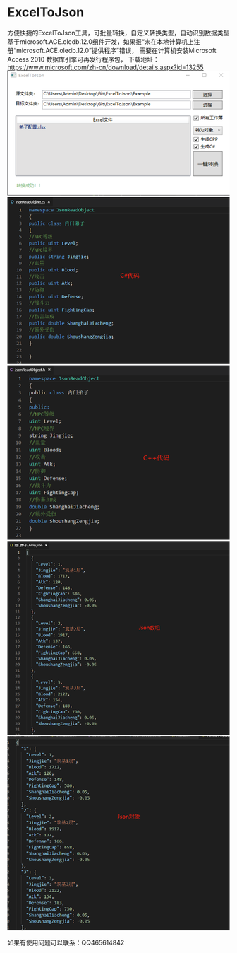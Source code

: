 # ExcelToJson
方便快捷的ExcelToJson工具，可批量转换，自定义转换类型，自动识别数据类型
基于microsoft.ACE.oledb.12.0组件开发，如果报“未在本地计算机上注册“microsoft.ACE.oledb.12.0”提供程序”错误，
需要在计算机安装Microsoft Access 2010 数据库引擎可再发行程序包，
下载地址：https://www.microsoft.com/zh-cn/download/details.aspx?id=13255
![image](https://github.com/CoolYsl/ExcelToJson/blob/master/Pic/1.png)
![image](https://github.com/CoolYsl/ExcelToJson/blob/master/Pic/2.png)
![image](https://github.com/CoolYsl/ExcelToJson/blob/master/Pic/3.png)
![image](https://github.com/CoolYsl/ExcelToJson/blob/master/Pic/4.png)
![image](https://github.com/CoolYsl/ExcelToJson/blob/master/Pic/5.png)


如果有使用问题可以联系：QQ465614842
